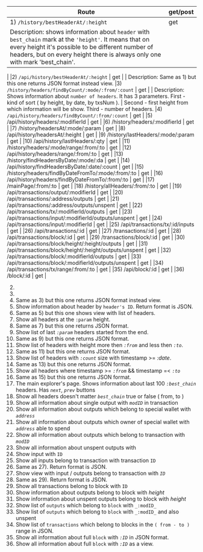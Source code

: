 | Route | get/post |
|-------|----------|
|1) `/history/bestHeaderAt/:height`                           | get  |
| Description: shows information about `header` with `best_chain` mark at the `'height'`. It means that on every height it's possible to be different number of headers, but on every height there is always only one with mark 'best_chain'.
|
|2) `/api/history/bestHeaderAt/:height`                       | get  | 
| Description: Same as 1) but this one returns JSON format instead view.
|3) `/history/headers/findByCount/:mode/:from/:count`         | get  |
| Description: Shows information about `number of headers`. It has 3 parameters. First - kind of sort ( by height, by date, by txsNum ).
| Second - first height from which information will be show. Third - number of headers. 
|4) `/api/history/headers/findByCount/:from/:count`           | get  |
|5) /api/history/headers/:modifierId                        | get  | 
|6) /history/headers/:modifierId                            | get  | 
|7) /history/headersAt/:mode/:param                         | get  | 
|8) /api/history/headersAt/:height                          | get  | 
|9) /history/lastHeaders/:mode/:param                       | get  |
|10) /api/history/lastHeaders/:qty                          | get  |
|11) /history/headers/:mode/range/:from/:to                 | get  |
|12) /api/history/headers/range/:from/:to                   | get  |
|13) /history/findHeadersByDate/:mode/:da                   | get  |
|14) /api/history/findHeadersByDate/:date/:count            | get  |
|15) /history/headers/findByDateFromTo/:mode/:from/:to      | get  |
|16) /api/history/headers/findByDateFromTo/:from/:to        | get  |
|17) /mainPage/:from/:to                                    | get  |
|18) /history/allHeaders/:from/:to                          | get  |
|19) /api/transactions/output/:modifierId                   | get  |
|20) /api/transactions/:address/outputs                     | get  |
|21) /api/transactions/:address/outputs/unspent             | get  |
|22) /api/transactions/tx/:modifierId/outputs               | get  |
|23) /api/transactions/input/:modifierId/outputs/unspent    | get  |
|24) /api/transactions/input/:modifierId                    | get  |
|25) /api/transactions/tx/:id/inputs                        | get  |
|26) /api/transactions/:id                                  | get  |
|27) /transactions/:id                                      | get  |
|28) /api/transactions/block/:id                            | get  |
|29) /transactions/block/:id                                | get  |
|30) /api/transactions/block/height/:height/outputs         | get  |
|31) /api/transactions/block/height/:height/outputs/unspent | get  |
|32) /api/transactions/block/:modifierId/outputs            | get  |
|33) /api/transactions/block/:modifierId/outputs/unspent    | get  |
|34) /api/transactions/tx/range/:from/:to                   | get  |
|35) /api/block/:id                                         | get  |
|36) /block/:id                                             | get  |


2)  
3)  
4)  Same as 3) but this one returns JSON format instead view.
5)  Show information about header by `header's ID`. Return format is JSON.
6)  Same as 5) but this one shows view with list of headers.
7)  Show all headers at the `:param` height.
8)  Same as 7) but this one returns JSON format.
9)  Show list of last _`:param`_ headers started from the end.
10) Same as 9) but this one returns JSON format.
11) Show list of headers with height more then _`:from`_ and less then _`:to`_.
12) Same as 11) but this one returns JSON format.
13) Show list of headers with _`:count`_ size with timestamp >= _:date_.
14) Same as 13) but this one returns JSON format.
15) Show all headers where timestamp >= _`:from`_ && timestamp =< _`:to`_
16) Same as 15) but this one returns JSON format.
17) The main explorer's page. Shows information about last 100 _`:best_chain`_ headers. Has _`next`_, _`prev`_ buttons
18) Show all headers doesn't matter _`best_chain`_ true or false ( from, to )
19) Show all information about single output with _`modID`_ in transaction
20) Show all information about outputs which belong to special wallet with _`address`_
21) Show all information about outputs which owner of special wallet with _`address`_ able to spend
22) Show all information about outputs which belong to transaction with _`modID`_
23) Show all information about unspent outputs with  
24) Show input with `ID`
25) Show all inputs belong to transaction with transaction `ID`
26) Same as 27). Return format is JSON.
27) Show view with input / outputs belong to transaction with _`ID`_
28) Same as 29). Return format is JSON.
29) Show all transactions belong to block with `ID`
30) Show information about outputs belong to block with _height_
31) Show information about unspent outputs belong to block with _height_
32) Show list of `outputs` which belong to `block` with `_:modID_`
33) Show list of `outputs` which belong to `block` with `_:modID_` and also unspent
34) Show list of `transactions` which belong to blocks in the `( from - to )` range in JSON.
35) Show all information about full `block` with _`:ID`_ in JSON format.
36) Show all information about full `block` with _`:ID`_ as a view.